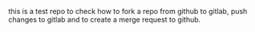 this is a test repo to check how to fork a repo from github to gitlab, push changes to gitlab and to create a merge request to github.
